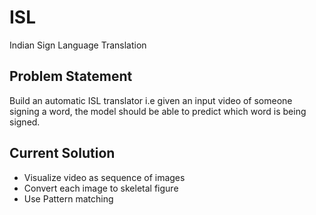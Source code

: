 # ISL
Indian Sign Language Translation

## Problem Statement
Build an automatic ISL translator i.e given an input video of someone signing a word, the model should be able to predict which word is being signed.

## Current Solution
* Visualize video as sequence of images
* Convert each image to skeletal figure
* Use Pattern matching


